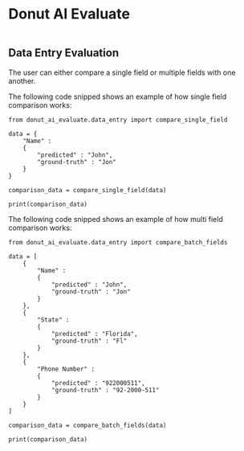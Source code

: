 # Donut AI Evaluate

```
```

## Data Entry Evaluation

The user can either compare a single field or multiple fields with one another. 

The following code snipped shows an example of how single field comparison works:

```
from donut_ai_evaluate.data_entry import compare_single_field

data = {
    "Name" : 
    {
        "predicted" : "John",
        "ground-truth" : "Jon"
    }
}

comparison_data = compare_single_field(data)

print(comparison_data)
```

The following code snipped shows an example of how multi field comparison works:

```
from donut_ai_evaluate.data_entry import compare_batch_fields

data = [
    {
        "Name" : 
        {
            "predicted" : "John",
            "ground-truth" : "Jon"
        }
    },
    {
        "State" : 
        {
            "predicted" : "Florida",
            "ground-truth" : "Fl"
        }
    },
    {
        "Phone Number" : 
        {
            "predicted" : "922000511",
            "ground-truth" : "92-2000-511"
        }
    }
]

comparison_data = compare_batch_fields(data)

print(comparison_data)
```